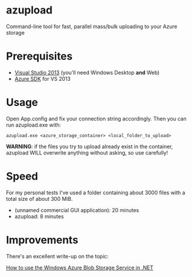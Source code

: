 # azupload

Command-line tool for fast, parallel mass/bulk uploading to your Azure storage

# Prerequisites

 * [Visual Studio 2013](http://www.visualstudio.com/downloads/download-visual-studio-vs) (you'll need Windows Desktop **and** Web)
 * [Azure SDK](http://www.windowsazure.com/en-us/downloads/) for VS 2013

# Usage

Open App.config and fix your connection string accordingly. Then you can run azupload.exe with:

`azupload.exe <azure_storage_container> <local_folder_to_upload>`

**WARNING**: if the files you try to upload already exist in the container, azupload WILL overwrite anything without asking, so use carefully!

# Speed

For my personal tests I've used a folder containing about 3000 files with a total size of about 300 MiB.

* (unnamed commercial GUI application): 20 minutes
* azupload: 8 minutes

# Improvements

There's an excellent write-up on the topic:

[How to use the Windows Azure Blob Storage Service in .NET](http://www.windowsazure.com/en-us/documentation/articles/storage-dotnet-how-to-use-blobs-20/)
